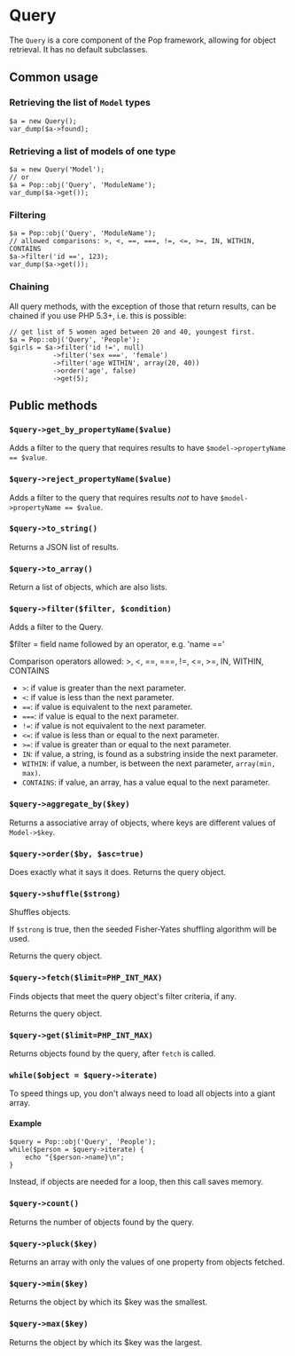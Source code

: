 # Query

The `Query` is a core component of the Pop framework, allowing for object retrieval.
It has no default subclasses.

## Common usage

### Retrieving the list of `Model` types

    $a = new Query();
    var_dump($a->found);

### Retrieving a list of models of one type

    $a = new Query('Model');
    // or
    $a = Pop::obj('Query', 'ModuleName');
    var_dump($a->get());

### Filtering

    $a = Pop::obj('Query', 'ModuleName');
    // allowed comparisons: >, <, ==, ===, !=, <=, >=, IN, WITHIN, CONTAINS
    $a->filter('id ==', 123);
    var_dump($a->get());

### Chaining

All query methods, with the exception of those that return results, can
be chained if you use PHP 5.3+, i.e. this is possible:

    // get list of 5 women aged between 20 and 40, youngest first.
    $a = Pop::obj('Query', 'People');
    $girls = $a->filter('id !=', null)
               ->filter('sex ===', 'female')
               ->filter('age WITHIN', array(20, 40))
               ->order('age', false)
               ->get(5);


## Public methods

### `$query->get_by_propertyName($value)`

Adds a filter to the query that requires results to have `$model->propertyName == $value`.

### `$query->reject_propertyName($value)`

Adds a filter to the query that requires results *not* to have `$model->propertyName == $value`.

### `$query->to_string()`

Returns a JSON list of results.

### `$query->to_array()`

Return a list of objects, which are also lists.

### `$query->filter($filter, $condition)`

Adds a filter to the Query.

$filter = field name followed by an operator, e.g. 'name =='

Comparison operators allowed: >, <, ==, ===, !=, <=, >=, IN, WITHIN, CONTAINS

* `>`: if value is greater than the next parameter.
* `<`: if value is less than the next parameter.
* `==`: if value is equivalent to the next parameter.
* `===`: if value is equal to the next parameter.
* `!=`: if value is not equivalent to the next parameter.
* `<=`: if value is less than or equal to the next parameter.
* `>=`: if value is greater than or equal to the next parameter.
* `IN`: if value, a string, is found as a substring inside the next parameter.
* `WITHIN`: if value, a number, is between the next parameter, `array(min, max)`.
* `CONTAINS`: if value, an array, has a value equal to the next parameter.

### `$query->aggregate_by($key)`

Returns a associative array of objects, where keys are different values of `Model->$key`.

### `$query->order($by, $asc=true)`

Does exactly what it says it does. Returns the query object.

### `$query->shuffle($strong)`

Shuffles objects.

If `$strong` is true, then the seeded Fisher-Yates shuffling algorithm will be used.

Returns the query object.

### `$query->fetch($limit=PHP_INT_MAX)`

Finds objects that meet the query object's filter criteria, if any.

Returns the query object.

### `$query->get($limit=PHP_INT_MAX)`

Returns objects found by the query, after `fetch` is called.

### `while($object = $query->iterate)`

To speed things up, you don't always need to load all objects into a giant array.

#### Example

```
$query = Pop::obj('Query', 'People');
while($person = $query->iterate) {
    echo "{$person->name}\n";
}

```

Instead, if objects are needed for a loop, then this call saves memory.

### `$query->count()`

Returns the number of objects found by the query.

### `$query->pluck($key)`

Returns an array with only the values of one property from objects fetched.

### `$query->min($key)`

Returns the object by which its $key was the smallest.

### `$query->max($key)`

Returns the object by which its $key was the largest.